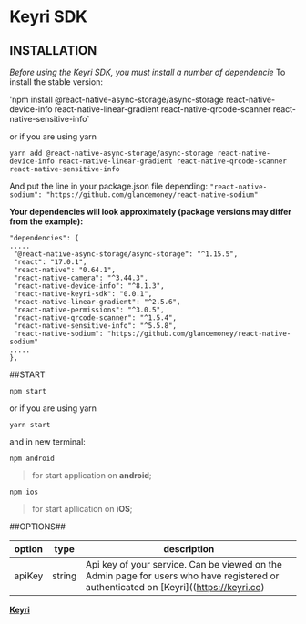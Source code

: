 # Keyri SDK

## INSTALLATION

_Before using the Keyri SDK, you must install a number of dependencie_
To install the stable version:

'npm install @react-native-async-storage/async-storage react-native-device-info react-native-linear-gradient react-native-qrcode-scanner react-native-sensitive-info`

or if you are using yarn

`yarn add @react-native-async-storage/async-storage react-native-device-info react-native-linear-gradient react-native-qrcode-scanner react-native-sensitive-info`

And put the line in your package.json file depending:
`"react-native-sodium": "https://github.com/glancemoney/react-native-sodium"`

**Your dependencies will look approximately (package versions may differ from the example):**

`"dependencies": {`  
`.....`  
` "@react-native-async-storage/async-storage": "^1.15.5",`  
` "react": "17.0.1",`  
` "react-native": "0.64.1",`  
` "react-native-camera": "^3.44.3",`  
` "react-native-device-info": "^8.1.3",`  
` "react-native-keyri-sdk": "0.0.1",`  
` "react-native-linear-gradient": "^2.5.6",`  
` "react-native-permissions": "^3.0.5",`  
` "react-native-qrcode-scanner": "^1.5.4",`  
` "react-native-sensitive-info": "^5.5.8",`  
` "react-native-sodium": "https://github.com/glancemoney/react-native-sodium"`  
`.....`  
`},`

##START

`npm start`

or if you are using yarn

`yarn start`

and in new terminal:

`npm android`

> for start application on **android**;

`npm ios`

> for start apllication on **iOS**;

##OPTIONS##

| **option** | **type** | **description**                                                                                                                       |
| ---------- | -------- | ------------------------------------------------------------------------------------------------------------------------------------- |
| apiKey     | string   | Api key of your service. Can be viewed on the Admin page for users who have registered or authenticated on [Keyri]((https://keyri.co) |

**[Keyri](https://keyri.co)**
